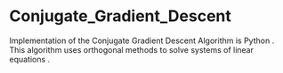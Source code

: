 # Conjugate_Gradient_Descent
Implementation of the Conjugate Gradient Descent Algorithm is Python . This algorithm uses orthogonal methods to solve systems of linear equations .
